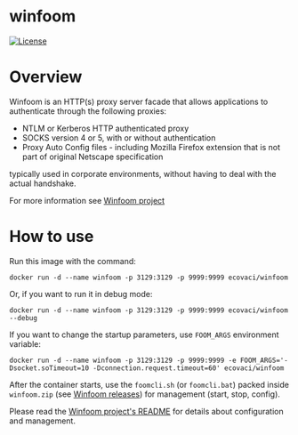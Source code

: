 # winfoom
[![License](https://img.shields.io/badge/License-Apache%202.0-blue.svg)](https://github.com/ecovaci/winfoom/blob/master/LICENSE)

# Overview
Winfoom is an HTTP(s) proxy server facade that allows applications to authenticate through the following proxies: 

* NTLM or Kerberos HTTP authenticated proxy
* SOCKS version 4 or 5, with or without authentication
* Proxy Auto Config files - including Mozilla Firefox extension that is not part of original Netscape specification

typically used in corporate environments, without having to deal with the actual handshake.

For more information see [Winfoom project](https://github.com/ecovaci/winfoom)

# How to use
Run this image with the command:
```
docker run -d --name winfoom -p 3129:3129 -p 9999:9999 ecovaci/winfoom
```
Or, if you want to run it in debug mode:

```
docker run -d --name winfoom -p 3129:3129 -p 9999:9999 ecovaci/winfoom --debug
```

If you want to change the startup parameters, use `FOOM_ARGS` environment variable:

```
docker run -d --name winfoom -p 3129:3129 -p 9999:9999 -e FOOM_ARGS='-Dsocket.soTimeout=10 -Dconnection.request.timeout=60' ecovaci/winfoom
```

After the container starts, use the `foomcli.sh` (or `foomcli.bat`) packed inside `winfoom.zip` (see [Winfoom releases](https://github.com/ecovaci/winfoom/releases)) for management (start, stop, config).

Please read the [Winfoom project's README](https://github.com/ecovaci/winfoom) for details about configuration and management.